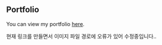 
## Portfolio

You can view my portfolio [here](https://kyusang0330.github.io/react-self-introduction/).


현재 링크를 만들면서 이미지 파일 경로에 오류가 있어 수정중입니다..